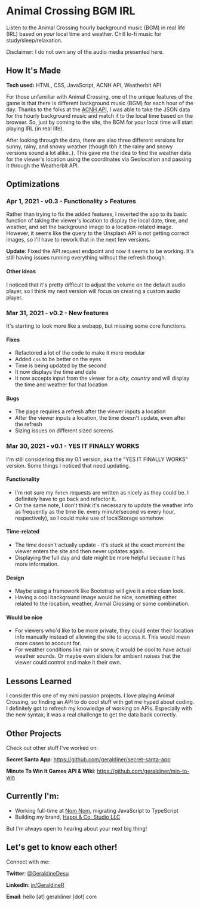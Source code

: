 # Animal Crossing BGM IRL
Listen to the Animal Crossing hourly background music (BGM) in real life (IRL) based on *your* local time and weather. Chill lo-fi music for study/sleep/relaxation.

Disclaimer: I do not own any of the audio media presented here.
 
## How It's Made
**Tech used:** HTML, CSS, JavaScript, ACNH API, Weatherbit API

For those unfamiliar with Animal Crossing, one of the unique features of the game is that there is different background music (BGM) for each hour of the day. Thanks to the folks at the [ACNH API](https://acnhapi.com), I was able to take the JSON data for the hourly background music and match it to the local time based on the browser. So, just by coming to the site, the BGM for your local time will start playing IRL (in real life).

After looking through the data, there are also three different versions for sunny, rainy, and snowy weather (though tbh it the rainy and snowy versions sound a lot alike..). This gave me the idea to find the weather data for the viewer's location using the coordinates via Geolocation and passing it through the Weatherbit API. 

## Optimizations

### Apr 1, 2021 - v0.3 - Functionality > Features
Rather than trying to fix the added features, I reverted the app to its basic function of taking the viewer's location to display the local date, time, and weather, and set the background image to a location-related image. However, it seems like the query to the Unsplash API is not getting correct images, so I'll have to rework that in the next few versions.

**Update**: Fixed the API request endpoint and now it seems to be working. It's still having issues running everything without the refresh though.

#### Other ideas
I noticed that it's pretty difficult to adjust the volume on the default audio player, so I think my next version will focus on creating a custom audio player.

### Mar 31, 2021 - v0.2 - New features
It's starting to look more like a webapp, but missing some core functions.

#### Fixes

- Refactored a lot of the code to make it more modular
- Added `css` to be better on the eyes
- Time is being updated by the second
- It now displays the time and date
- It now accepts input from the viewer for a *city, country* and will display the time and weather for that location

#### Bugs
- The page requires a refresh after the viewer inputs a location
- After the viewer inputs a location, the time doesn't update, even after the refresh
- Sizing issues on different sized screens


### Mar 30, 2021 - v0.1 - YES IT FINALLY WORKS 
I'm still considering this my 0.1 version, aka the "YES IT FINALLY WORKS" version. Some things I noticed that need updating.

#### Functionality

- I'm not sure my `fetch` requests are written as nicely as they could be. I definitely have to go back and refactor it.
- On the same note, I don't think it's necessary to update the weather info as frequently as the time (ie. every minute/second vs every hour, respectively), so I could make use of localStorage somehow.

#### Time-related

- The time doesn't actually update - it's stuck at the exact moment the viewer enters the site and then never updates again.
- Displaying the full day and date might be more helpful because it has more information.

#### Design

- Maybe using a framework like Bootstrap will give it a nice clean look.
- Having a cool background image would be nice, something either related to the location, weather, Animal Crossing or some combination.

#### Would be nice

- For viewers who'd like to be more private, they could enter their location info manually instead of allowing the site to access it. This would mean more cases to account for.
- For weather conditions like rain or snow, it would be cool to have actual weather sounds. Or maybe even sliders for ambient noises that the viewer could control and make it their own.
 
## Lessons Learned
 
I consider this one of my mini passion projects. I love playing Animal Crossing, so finding an API to do cool stuff with got me hyped about coding. I definitely got to refresh my knowledge of working on APIs. Especially with the new syntax, it was a real challenge to get the data back correctly. 
 










## Other Projects

Check out other stuff I've worked on:

**Secret Santa App**: https://github.com/geraldiner/secret-santa-app

**Minute To Win It Games API & Wiki**: https://github.com/geraldiner/min-to-win

## Currently I'm:

- Working full-time at <a target="_blank" href="https://nomnomnow.com">Nom Nom</a>, migrating JavaScript to TypeScript
- Building my brand, <a target="_blank" href="https://happiandco.com">Happi & Co. Studio LLC</a>

But I'm always open to hearing about your next big thing!

## Let's get to know each other!

Connect with me:

**Twitter**: [@GeraldineDesu](https://twitter.com/geraldinedesu)

**LinkedIn**: [in/GeraldineR](https://linkedin.com/in/geraldiner)

**Email**: hello [at] geraldiner [dot] com
